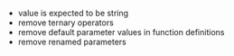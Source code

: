 - value is expected to be string
- remove ternary operators
- remove default parameter values in function definitions
- remove renamed parameters